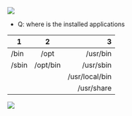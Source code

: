 ![](https://lcom.static.linuxfound.org/sites/lcom/files/standard-unix-filesystem-hierarchy.png)

- Q: where is the installed applications

| 1             | 2             | 3         |
| ------------- |:-------------:| --------: |
|  /bin         | /opt          | /usr/bin  |
|  /sbin        | /opt/bin      | /usr/sbin |
|               |               | /usr/local/bin |
|               |               | /usr/share |

![](https://i.stack.imgur.com/BlpRb.png)


